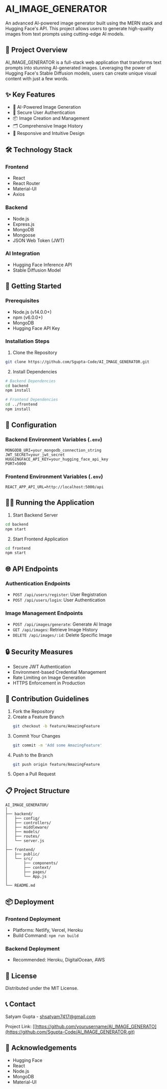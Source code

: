 # AI_IMAGE_GENERATOR

An advanced AI-powered image generator built using the MERN stack and Hugging Face's API. This project allows users to generate high-quality images from text prompts using cutting-edge AI models.

## 🌟 Project Overview

AI_IMAGE_GENERATOR is a full-stack web application that transforms text prompts into stunning AI-generated images. Leveraging the power of Hugging Face's Stable Diffusion models, users can create unique visual content with just a few words.

## ✨ Key Features

- 🎨 AI-Powered Image Generation
- 👤 Secure User Authentication
- 📦 Image Creation and Management
- 🗂️ Comprehensive Image History
- 📱 Responsive and Intuitive Design

## 🛠 Technology Stack

### Frontend
- React
- React Router
- Material-UI
- Axios

### Backend
- Node.js
- Express.js
- MongoDB
- Mongoose
- JSON Web Token (JWT)

### AI Integration
- Hugging Face Inference API
- Stable Diffusion Model

## 🚀 Getting Started

### Prerequisites

- Node.js (v14.0.0+)
- npm (v6.0.0+)
- MongoDB
- Hugging Face API Key

### Installation Steps

1. Clone the Repository
```bash
git clone https://github.com/Sgupta-Code/AI_IMAGE_GENERATOR.git
```

2. Install Dependencies
```bash
# Backend Dependencies
cd backend
npm install

# Frontend Dependencies
cd ../frontend
npm install
```

## 🔧 Configuration

### Backend Environment Variables (`.env`)
```
MONGODB_URI=your_mongodb_connection_string
JWT_SECRET=your_jwt_secret
HUGGINGFACE_API_KEY=your_hugging_face_api_key
PORT=5000
```

### Frontend Environment Variables (`.env`)
```
REACT_APP_API_URL=http://localhost:5000/api
```

## 🏃‍♂️ Running the Application

1. Start Backend Server
```bash
cd backend
npm start
```

2. Start Frontend Application
```bash
cd frontend
npm start
```

## 🌐 API Endpoints

### Authentication Endpoints
- `POST /api/users/register`: User Registration
- `POST /api/users/login`: User Authentication

### Image Management Endpoints
- `POST /api/images/generate`: Generate AI Image
- `GET /api/images`: Retrieve Image History
- `DELETE /api/images/:id`: Delete Specific Image

## 🔒 Security Measures

- Secure JWT Authentication
- Environment-based Credential Management
- Rate Limiting on Image Generation
- HTTPS Enforcement in Production

## 🤝 Contribution Guidelines

1. Fork the Repository
2. Create a Feature Branch
   ```bash
   git checkout -b feature/AmazingFeature
   ```
3. Commit Your Changes
   ```bash
   git commit -m 'Add some AmazingFeature'
   ```
4. Push to the Branch
   ```bash
   git push origin feature/AmazingFeature
   ```
5. Open a Pull Request

## 📋 Project Structure

```
AI_IMAGE_GENERATOR/
│
├── backend/
│   ├── config/
│   ├── controllers/
│   ├── middleware/
│   ├── models/
│   ├── routes/
│   └── server.js
│
├── frontend/
│   ├── public/
│   └── src/
│       ├── components/
│       ├── context/
│       ├── pages/
│       └── App.js
│
└── README.md
```

## 📦 Deployment

### Frontend Deployment
- Platforms: Netlify, Vercel, Heroku
- Build Command: `npm run build`

### Backend Deployment
- Recommended: Heroku, DigitalOcean, AWS

## 📄 License

Distributed under the MIT License.

## 📞 Contact

Satyam Gupta - shsatyam7417@gmail.com

Project Link: [[https://github.com/yourusername/AI_IMAGE_GENERATO](https://github.com/Sgupta-Code/AI_IMAGE_GENERATOR.git)
## 🙏 Acknowledgements

- Hugging Face
- React
- Node.js
- MongoDB
- Material-UI
